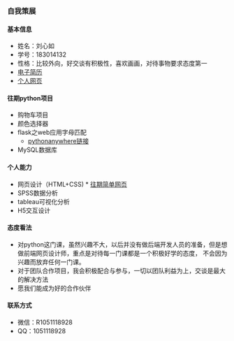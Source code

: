 ### 自我策展
#### 基本信息
- 姓名：刘心如
- 学号：183014132
- 性格：比较外向，好交谈有积极性，喜欢画画，对待事物要求态度第一
- [电子简历](http://h5.eqxiul.com/ls/XsK7rNTM)
- [个人网页](http://liuxinrujiayou.gitee.io/)

#### 往期python项目
* 购物车项目
* 颜色选择器
* flask之web应用字母匹配
     * [pythonanywhere链接](http://lxrzero.pythonanywhere.com/)
* MySQL数据库

#### 个人能力
* 网页设计（HTML+CSS)
      * [往期简单网页](http://liuxinrujiayou.gitee.io/qimoxiangmu/#)
* SPSS数据分析
* tableau可视化分析
* H5交互设计

#### 态度看法
* 对python这门课，虽然兴趣不大，以后并没有做后端开发人员的准备，但是想做前端网页设计师，重点是对待每一门课都是一个积极好学的态度，
不会因为兴趣而放弃任何一门课。
* 对于团队合作项目，我会积极配合与参与，一切以团队利益为上，交谈是最大的解决方法
* 愿我们能成为好的合作伙伴
#### 联系方式
* 微信：R1051118928
* QQ：1051118928
